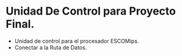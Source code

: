 
# Unidad De Control para Proyecto Final.
- Unidad de control para el procesador ESCOMips.
- Conectar a la Ruta de Datos.
